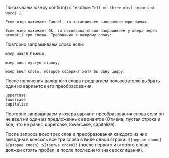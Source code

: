 Показываем юзеру confirm() с текстом `Tell me three most important words 💚`.

    Если юзер нажимает Cancel, то заканчиваем выполнение программы.
    
    Если юзер нажимает Ok, то последовательно запрашиваем у юзера через prompt() три слова. Требование к каждому слову:

Повторно запрашиваем слово если:
   
    юзер нажал Отмена,

    юзер ввел пустую строку,
    
    юзер ввел слово, которое содержит хотя бы одну цифру.

После получения валидного слова предлагаем пользователю выбрать один из вариантов его преобразования:

    uppercase
    lowercase
    capitalize

Повторно запрашиваем у юзера вариант преобразования слова если он не ввел ни один из предложенных вариантов (Отмена, пустая строка и все, что не равно uppercase, lowercase, capitalize).

После запроса всех трех слов и преобразования каждого из них выводим в консоль все три слова в виде одной строки: `${первое слово} ${второе слово} ${третье слово}!` (после первого и второго слова должен стоять пробел, а после последнего знак восклицания).

